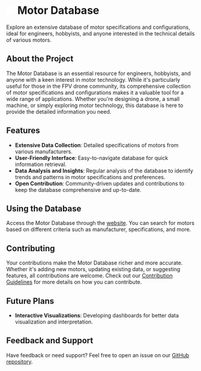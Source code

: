 # <img src="icon.png" width="23" height="23"> Motor Database

Explore an extensive database of motor specifications and configurations, ideal for engineers, hobbyists, and anyone interested in the technical details of various motors.

## About the Project

The Motor Database is an essential resource for engineers, hobbyists, and anyone with a keen interest in motor technology. While it's particularly useful for those in the FPV drone community, its comprehensive collection of motor specifications and configurations makes it a valuable tool for a wide range of applications. Whether you're designing a drone, a small machine, or simply exploring motor technology, this database is here to provide the detailed information you need.

## Features

- **Extensive Data Collection**: Detailed specifications of motors from various manufacturers.
- **User-Friendly Interface**: Easy-to-navigate database for quick information retrieval.
- **Data Analysis and Insights**: Regular analysis of the database to identify trends and patterns in motor specifications and preferences.
- **Open Contribution**: Community-driven updates and contributions to keep the database comprehensive and up-to-date.

## Using the Database

Access the Motor Database through the [website](https://marc-frank.github.io/motor-database/). You can search for motors based on different criteria such as manufacturer, specifications, and more.

## Contributing

Your contributions make the Motor Database richer and more accurate. Whether it's adding new motors, updating existing data, or suggesting features, all contributions are welcome. Check out our [Contribution Guidelines](CONTRIBUTING.md) for more details on how you can contribute.

## Future Plans

- **Interactive Visualizations**: Developing dashboards for better data visualization and interpretation.

## Feedback and Support

Have feedback or need support? Feel free to open an issue on our [GitHub repository](https://github.com/marc-frank/motor-database/issues).

